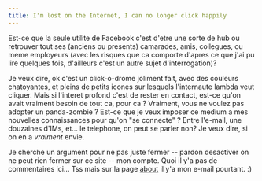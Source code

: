 ```yaml
---
title: I'm lost on the Internet, I can no longer click happily
---
```


Est-ce que la seule utilite de Facebook c'est d'etre une sorte de hub ou
retrouver tout ses (anciens ou presents) camarades, amis, collegues, ou meme
employeurs (avec les risques que ca comporte d'apres ce que j'ai pu lire
quelques fois, d'ailleurs c'est un autre sujet d'interrogation)?

Je veux dire, ok c'est un click-o-drome joliment fait, avec des couleurs
chatoyantes, et pleins de petits icones sur lesquels l'internaute lambda veut
cliquer. Mais si l'interet profond c'est de rester en contact, est-ce qu'on
avait vraiment besoin de tout ca, pour ca ? Vraiment, vous ne voulez pas
adopter un panda-zombie ? Est-ce que je veux imposer ce medium a mes nouvelles
connaissances pour qu'on "se connecte" ? Entre l'e-mail, une douzaines d'IMs,
et... le telephone, on peut se parler non? Je veux dire, si on en a _vraiment_
envie.

Je cherche un argument pour ne pas juste fermer -- pardon desactiver on ne
peut rien fermer sur ce site -- mon compte. Quoi il y'a pas de commentaires
ici... Tss mais sur la page [about](http://wtf.cyprio.net/about) il y'a mon
e-mail pourtant. :)

